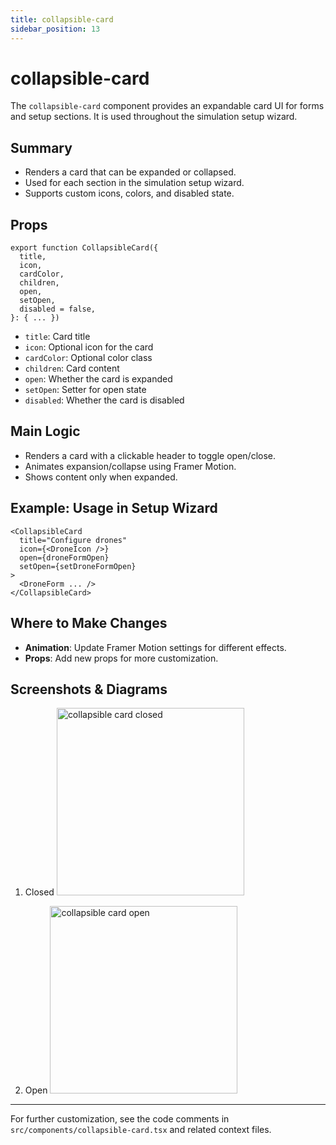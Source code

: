 ```yaml
---
title: collapsible-card
sidebar_position: 13
---
```


# collapsible-card

The `collapsible-card` component provides an expandable card UI for forms and setup sections. It is used throughout the simulation setup wizard.

## Summary

- Renders a card that can be expanded or collapsed.
- Used for each section in the simulation setup wizard.
- Supports custom icons, colors, and disabled state.

## Props

```tsx
export function CollapsibleCard({
  title,
  icon,
  cardColor,
  children,
  open,
  setOpen,
  disabled = false,
}: { ... })
```

- `title`: Card title
- `icon`: Optional icon for the card
- `cardColor`: Optional color class
- `children`: Card content
- `open`: Whether the card is expanded
- `setOpen`: Setter for open state
- `disabled`: Whether the card is disabled

## Main Logic

- Renders a card with a clickable header to toggle open/close.
- Animates expansion/collapse using Framer Motion.
- Shows content only when expanded.

## Example: Usage in Setup Wizard

```tsx
<CollapsibleCard
  title="Configure drones"
  icon={<DroneIcon />}
  open={droneFormOpen}
  setOpen={setDroneFormOpen}
>
  <DroneForm ... />
</CollapsibleCard>
```

## Where to Make Changes

- **Animation**: Update Framer Motion settings for different effects.
- **Props**: Add new props for more customization.

## Screenshots & Diagrams

1. Closed
   <img src="https://ik.imagekit.io/devdocs/img/prism/collapsible_card_closed.png" alt="collapsible card closed" width="300"/>

2. Open
   <img src="https://ik.imagekit.io/devdocs/img/prism/collapsible_card_open.png" alt="collapsible card open" width="300"/>

---

For further customization, see the code comments in `src/components/collapsible-card.tsx` and related context files.
